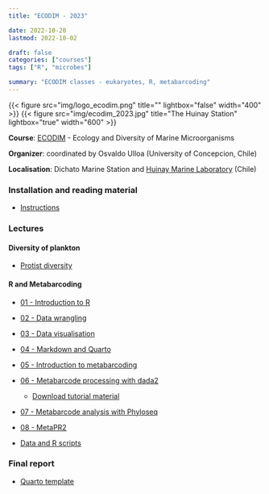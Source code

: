 ```yaml
---
title: "ECODIM - 2023"

date: 2022-10-20
lastmod: 2022-10-02

draft: false
categories: ["courses"]
tags: ["R", "microbes"]

summary: "ECODIM classes - eukaryotes, R, metabarcoding"
---
```


{{< figure src="img/logo_ecodim.png" title="" lightbox="false" width="400" >}}
{{< figure src="img/ecodim_2023.jpg" title="The Huinay Station" lightbox="true" width="600" >}}

__Course__: [ECODIM](https://ecodim.imo-chile.cl) - Ecology and Diversity of Marine Microorganisms

__Organizer__: coordinated by Osvaldo Ulloa (University of Concepcion, Chile)

__Localisation__: Dichato Marine Station and [Huinay Marine Laboratory](https://www.enel.cl/en/sustainability/our-commitment/commitments-in-partnerships/san-ignacio-del-huinay-foundation.html) (Chile)

### Installation and reading material
* [Instructions](https://daniel-vaulot.fr/html/course-ecodim-2023/00-R-syllabus.html)

### Lectures

#### Diversity of plankton
* [Protist diversity](https://daniel-vaulot.fr/html/course-ecodim-2023/protist-diversity.html) 
  
#### R and Metabarcoding
* [01 - Introduction to R](https://daniel-vaulot.fr/html/course-ecodim-2023/01-R-intro.html) 
* [02 - Data wrangling](https://daniel-vaulot.fr/html/course-ecodim-2023/02-R-data-wrangling.html)
* [03 - Data visualisation](https://daniel-vaulot.fr/html/course-ecodim-2023/03-R-data-visualization.html)
* [04 - Markdown and Quarto](https://daniel-vaulot.fr/html/course-ecodim-2023/04-R-markdown.html)
* [05 - Introduction to metabarcoding](https://daniel-vaulot.fr/html/course-ecodim-2023/05-Metabarcoding-intro.html)
* [06 - Metabarcode processing with dada2](https://daniel-vaulot.fr/html/course-ecodim-2023/R_dada2_tutorial.html)
  * [Download tutorial material](https://github.com/vaulot/metabarcodes_tutorials_2023)
* [07 - Metabarcode analysis with Phyloseq](https://daniel-vaulot.fr/html/course-ecodim-2023/07-R-phyloseq.html)
* [08 - MetaPR2](https://daniel-vaulot.fr/html/course-ecodim-2023/08-MetaPR2.html)


* [Data and R scripts](https://daniel-vaulot.fr/html/course-ecodim-2023/data.zip)
  
### Final report
* [Quarto template](https://daniel-vaulot.fr/html/course-ecodim-2023/report_ecodim.zip)